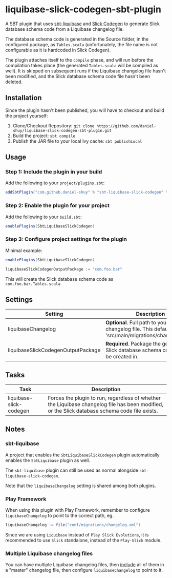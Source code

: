 # liquibase-slick-codegen-sbt-plugin
A SBT plugin that uses [sbt-liquibase](https://github.com/sbtliquibase/sbt-liquibase-plugin) and [Slick Codegen](http://slick.lightbend.com/doc/3.1.1/code-generation.html) to generate Slick database schema code from a Liquibase changelog file.

The database schema code is generated in the Source folder, in the configured package, as `Tables.scala` (unfortunately, the file name is not configurable as it is hardcoded in Slick Codegen).

The plugin attaches itself to the `compile` phase, and will run before the compilation takes place (the generated `Tables.scala` will be compiled as well).
It is skipped on subsequent runs if the Liquibase changelog file hasn't been modified, and the Slick database schema code file hasn't been deleted.

## Installation

Since the plugin hasn't been published, you will have to checkout and build the project yourself:
1. Clone/Checkout Repository: `git clone https://github.com/daniel-shuy/liquibase-slick-codegen-sbt-plugin.git`
2. Build the project: `sbt compile`
3. Publish the JAR file to your local Ivy cache: `sbt publishLocal`

## Usage

### Step 1: Include the plugin in your build

Add the following to your `project/plugins.sbt`:
```scala
addSbtPlugin("com.github.daniel-shuy" % "sbt-liquibase-slick-codegen" % "0.1.0-SNAPSHOT")
```

### Step 2: Enable the plugin for your project

Add the following to your `build.sbt`:
```scala
enablePlugins(SbtLiquibaseSlickCodegen)
```

### Step 3: Configure project settings for the plugin

Minimal example:
```scala
enablePlugins(SbtLiquibaseSlickCodegen)

liquibaseSlickCodegenOutputPackage := "com.foo.bar"
```
This will create the Slick database schema code as `com.foo.bar.Tables.scala`

## Settings

| Setting                            | Description                                                                                                     |
| ---------------------------------- | --------------------------------------------------------------------------------------------------------------- |
| liquibaseChangelog                 | __Optional__. Full path to your Liquibase changelog file. This defaults to 'src/main/migrations/changelog.xml'. |
| liquibaseSlickCodegenOutputPackage | __Required__. Package the generated Slick database schema code should be created in.                            |

## Tasks

| Task                    | Description                                                                                                                                    |
| ----------------------- | ---------------------------------------------------------------------------------------------------------------------------------------------- |
| liquibase-slick-codegen | Forces the plugin to run, regardless of whether the Liquibase changelog file has been modified, or the Slick database schema code file exists. |

## Notes

### sbt-liquibase
A project that enables the `SbtLiquibaseSlickCodegen` plugin automatically enables the `SbtLiquibase` plugin as well.

The `sbt-liquibase` plugin can still be used as normal alongside `sbt-liquibase-slick-codegen`.

Note that the `liquibaseChangelog` setting is shared among both plugins.

### Play Framework
When using this plugin with Play Framework, remember to configure `liquibaseChangelog` to point to the correct path, eg.
```scala
liquibaseChangelog := file("conf/migrations/changelog.xml")
```

Since we are using `Liquibase` instead of `Play Slick Evolutions`, it is recommended to use `Slick` standalone, instead of the `Play-Slick` module.

### Multiple Liquibase changelog files
You can have multiple Liquibase changelog files, then [include](http://www.liquibase.org/documentation/include.html) all of them in a "master" changelog file, then configure `liquibaseChangelog` to point to it.
